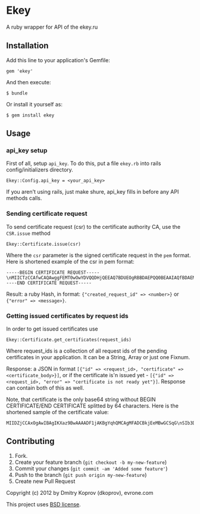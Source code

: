 # Ekey

A ruby wrapper for API of the ekey.ru

## Installation

Add this line to your application's Gemfile:

    gem 'ekey'

And then execute:

    $ bundle

Or install it yourself as:

    $ gem install ekey

## Usage

### api_key setup

First of all, setup `api_key`. To do this, put a file `ekey.rb` into rails config/initializers directory.

    Ekey::Config.api_key = <your_api_key>

If you aren't using rails, just make shure, api_key fills in before any API methods calls.

### Sending certificate request

To send certificate request (csr) to the certificate authority CA, use the `CSR.issue` method

    Ekey::Certificate.issue(csr)

Where the `csr` parameter is the signed certificate request in the `pem` format.
Here is shortened example of the csr in pem format:

    -----BEGIN CERTIFICATE REQUEST-----\nMIICTzCCAfwCAQAwggFEMT0wOwYDVQQDHjQEEAQ7BDUEOgRBBDAEPQQ0BEAAIAQfBDAEMgQ7BD4EMgQ4BEcAIAQSBDAEMgQ4BDsEPgQyMRUwEwYYVQUHHgwGHPQ\n-----END CERTIFICATE REQUEST-----

Result: a ruby Hash, in format: `{"created_request_id" => <number>}` or `{"error" => <message>}`.

### Getting issued certificates by request ids

In order to get issued certificates use

    Ekey::Certificate.get_certificates(request_ids)

Where request_ids is a collection of all request ids of the pending certificates in your application. It can be a String, Array or just one Fixnum.

Response: a JSON in format `[{"id" => <request_id>, "certificate" => <certificate_body>}]`, or if the certificate is'n issued yet - `[{"id" => <request_id>, "error" => "certificate is not ready yet"}]`. Response can contain both of this as well.

Note, that certificate is the only base64 string without BEGIN CERTIFICATE/END CERTIFICATE splitted by 64 characters.
Here is the shortened sample of the certificate value:

    MIIDZjCCAxOgAwIBAgIKXaz9BwAAAADF1jAKBgYqhQMCAgMFADCBkjEeMBwGCSqG\nSIb3DQEJARYPY29udGFjdEBla2V5LnJ1MQswCQYDVQQGEwJSVTEVMBMGA1UEBwwM\n0JzQvtGB0LrQstCwMTcwNQYDVQQKn8HsQFSfy9BDG+A==\n


## Contributing

1. Fork.
2. Create your feature branch (`git checkout -b my-new-feature`)
3. Commit your changes (`git commit -am 'Added some feature'`)
4. Push to the branch (`git push origin my-new-feature`)
5. Create new Pull Request


Copyright (c) 2012 by Dmitry Koprov (dkoprov), evrone.com

This project uses [BSD license](http://www.linfo.org/bsdlicense.html).
